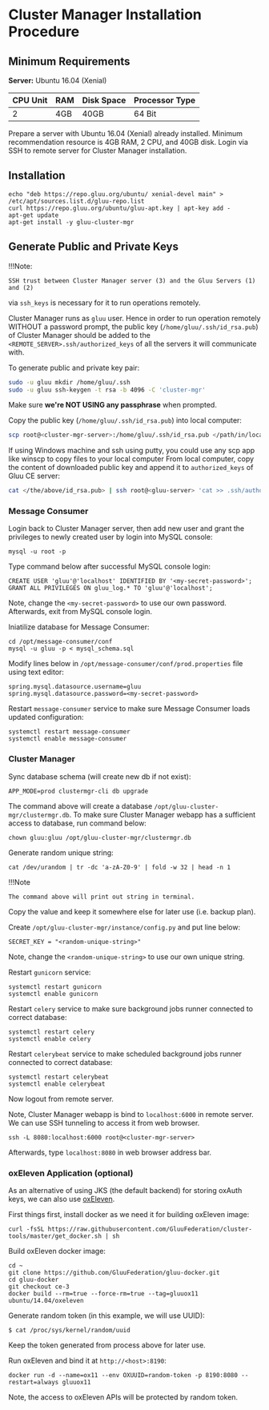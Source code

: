 # Cluster Manager Installation Procedure

## Minimum Requirements 

**Server:** Ubuntu 16.04 (Xenial)

|CPU Unit  |    RAM     |   Disk Space      | Processor Type |
|----------|------------|-------------------|----------------|
|       2  |    4GB     |   40GB            |  64 Bit       

Prepare a server with Ubuntu 16.04 (Xenial) already installed. Minimum recommendation resource is 4GB RAM, 2 CPU, and 40GB disk. Login via SSH to remote server for Cluster Manager installation.

## Installation



```
echo "deb https://repo.gluu.org/ubuntu/ xenial-devel main" > /etc/apt/sources.list.d/gluu-repo.list
curl https://repo.gluu.org/ubuntu/gluu-apt.key | apt-key add -
apt-get update
apt-get install -y gluu-cluster-mgr
```
## Generate Public and Private Keys

!!!Note:

    SSH trust between Cluster Manager server (3) and the Gluu Servers (1) and (2)
via `ssh_keys` is necessary for it to run operations remotely.

Cluster Manager runs as `gluu` user. Hence in order to run operation remotely WITHOUT a password prompt,
the public key (`/home/gluu/.ssh/id_rsa.pub`) of Cluster Manager
should be added to the `<REMOTE_SERVER>.ssh/authorized_keys` of all the servers it will communicate with.

To generate public and private key pair:
```bash
sudo -u gluu mkdir /home/gluu/.ssh
sudo -u gluu ssh-keygen -t rsa -b 4096 -C 'cluster-mgr'
```
Make sure **we're NOT USING any passphrase** when prompted.

Copy the public key (`/home/gluu/.ssh/id_rsa.pub`) into local computer:

```bash
scp root@<cluster-mgr-server>:/home/gluu/.ssh/id_rsa.pub </path/in/local/computer>
```

If using Windows machine and ssh using putty, you could use any scp app 
like winscp to copy files to your local computer
From local computer, copy the content of downloaded public key and append it to `authorized_keys` 
of Gluu CE server:

```bash
cat </the/above/id_rsa.pub> | ssh root@<gluu-server> 'cat >> .ssh/authorized_keys'
```

### Message Consumer

Login back to Cluster Manager server, then add new user and grant the 
privileges to newly created user by login into MySQL console:

    mysql -u root -p

Type command below after successful MySQL console login:

    CREATE USER 'gluu'@'localhost' IDENTIFIED BY '<my-secret-password>';
    GRANT ALL PRIVILEGES ON gluu_log.* TO 'gluu'@'localhost';

Note, change the `<my-secret-password>` to use our own password.
Afterwards, exit from MySQL console login.

Iniatilize database for Message Consumer:

    cd /opt/message-consumer/conf
    mysql -u gluu -p < mysql_schema.sql

Modify lines below in `/opt/message-consumer/conf/prod.properties` file using text editor:

    spring.mysql.datasource.username=gluu
    spring.mysql.datasource.password=<my-secret-password>

Restart `message-consumer` service to make sure Message Consumer loads updated configuration:

    systemctl restart message-consumer
    systemctl enable message-consumer

### Cluster Manager

Sync database schema (will create new db if not exist):

    APP_MODE=prod clustermgr-cli db upgrade

The command above will create a database `/opt/gluu-cluster-mgr/clustermgr.db`.
To make sure Cluster Manager webapp has a sufficient access to database, run command below:

    chown gluu:gluu /opt/gluu-cluster-mgr/clustermgr.db

Generate random unique string:

    cat /dev/urandom | tr -dc 'a-zA-Z0-9' | fold -w 32 | head -n 1

!!!Note

    The command above will print out string in terminal.

Copy the value and keep it somewhere else for later use (i.e. backup plan).

Create `/opt/gluu-cluster-mgr/instance/config.py` and put line below:

    SECRET_KEY = "<random-unique-string>"

Note, change the `<random-unique-string>` to use our own unique string.

Restart `gunicorn` service:

    systemctl restart gunicorn
    systemctl enable gunicorn

Restart `celery` service to make sure background jobs runner connected to correct database:

    systemctl restart celery
    systemctl enable celery

Restart `celerybeat` service to make scheduled background jobs runner connected to correct database:

    systemctl restart celerybeat
    systemctl enable celerybeat

Now logout from remote server.

Note, Cluster Manager webapp is bind to `localhost:6000` in remote server.
We can use SSH tunneling to access it from web browser.

    ssh -L 8080:localhost:6000 root@<cluster-mgr-server>

Afterwards, type `localhost:8080` in web browser address bar.

### oxEleven Application (optional)

As an alternative of using JKS (the default backend) for storing oxAuth keys, we can also use [oxEleven](https://github.com/GluuFederation/oxEleven).

First things first, install docker as we need it for building oxEleven image:

    curl -fsSL https://raw.githubusercontent.com/GluuFederation/cluster-tools/master/get_docker.sh | sh

Build oxEleven docker image:

    cd ~
    git clone https://github.com/GluuFederation/gluu-docker.git
    cd gluu-docker
    git checkout ce-3
    docker build --rm=true --force-rm=true --tag=gluuox11 ubuntu/14.04/oxeleven

Generate random token (in this example, we will use UUID):

    $ cat /proc/sys/kernel/random/uuid

Keep the token generated from process above for later use.

Run oxEleven and bind it at `http://<host>:8190`:

    docker run -d --name=ox11 --env OXUUID=random-token -p 8190:8080 --restart=always gluuox11

Note, the access to oxEleven APIs will be protected by random token.
